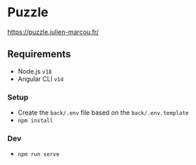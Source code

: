 # Puzzle

https://puzzle.julien-marcou.fr/

## Requirements

- Node.js `v18`
- Angular CLI `v14`

### Setup
- Create the `back/.env` file based on the `back/.env.template`
- `npm install`

### Dev
- `npm run serve`
